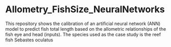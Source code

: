 # Allometry_FishSize_NeuralNetworks

This repository shows the calibration of an artificial neural network (ANN) model to predict fish total length based on the allometric relationships of the fish eye and head (inputs). The species used as the case study is the reef fish Sebastes oculatus
